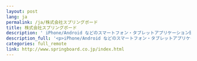 ```yaml
---
layout: post
lang: ja
permalink: /ja/株式会社スプリングボード
title: 株式会社スプリングボード
description: ' iPhone/Android などのスマートフォン・タブレットアプリケーション開発、ソーシャルアプリケーション開発、WEB サービス開発など。自社ブランドでのスマートフォンアプリケーション、WEB サービスの展開も。 '
description_full: '<p>iPhone/Android などのスマートフォン・タブレットアプリケーション開発、ソーシャルアプリケーション開発、WEB サービス開発など。自社ブランドでのスマートフォンアプリケーション、WEB サービスの展開も。</p>'
categories: full_remote
link: http://www.springboard.co.jp/index.html
---
```

